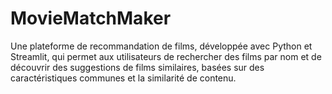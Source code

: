 # MovieMatchMaker
Une plateforme de recommandation de films, développée avec Python et Streamlit, qui permet aux utilisateurs de rechercher des films par nom et de découvrir des suggestions de films similaires, basées sur des caractéristiques communes et la similarité de contenu.
